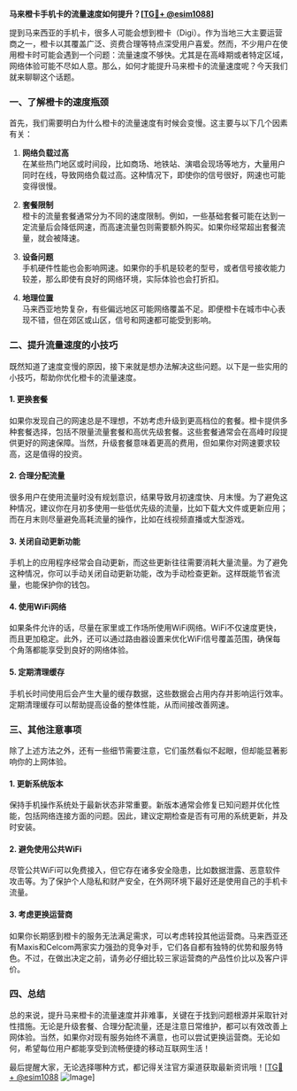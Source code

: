 **马来橙卡手机卡的流量速度如何提升？[[TG💪+ @esim1088](https://t.me/s/esim1088)]**

提到马来西亚的手机卡，很多人可能会想到橙卡（Digi）。作为当地三大主要运营商之一，橙卡以其覆盖广泛、资费合理等特点深受用户喜爱。然而，不少用户在使用橙卡时可能会遇到一个问题：流量速度不够快。尤其是在高峰期或者特定区域，网络体验可能不尽如人意。那么，如何才能提升马来橙卡的流量速度呢？今天我们就来聊聊这个话题。

### **一、了解橙卡的速度瓶颈**

首先，我们需要明白为什么橙卡的流量速度有时候会变慢。这主要与以下几个因素有关：

1. **网络负载过高**  
   在某些热门地区或时间段，比如商场、地铁站、演唱会现场等地方，大量用户同时在线，导致网络负载过高。这种情况下，即使你的信号很好，网速也可能变得很慢。

2. **套餐限制**  
   橙卡的流量套餐通常分为不同的速度限制。例如，一些基础套餐可能在达到一定流量后会降低网速，而高速流量包则需要额外购买。如果你经常超出套餐流量，就会被降速。

3. **设备问题**  
   手机硬件性能也会影响网速。如果你的手机是较老的型号，或者信号接收能力较差，那么即使有良好的网络环境，实际体验也会打折扣。

4. **地理位置**  
   马来西亚地势复杂，有些偏远地区可能网络覆盖不足。即便橙卡在城市中心表现不错，但在郊区或山区，信号和网速都可能受到影响。

### **二、提升流量速度的小技巧**

既然知道了速度变慢的原因，接下来就是想办法解决这些问题。以下是一些实用的小技巧，帮助你优化橙卡的流量速度。

#### **1. 更换套餐**
如果你发现自己的网速总是不理想，不妨考虑升级到更高档位的套餐。橙卡提供多种套餐选择，包括不限量流量套餐和高优先级套餐。这些套餐通常会在高峰时段提供更好的网速保障。当然，升级套餐意味着更高的费用，但如果你对网速要求较高，这是值得的投资。

#### **2. 合理分配流量**
很多用户在使用流量时没有规划意识，结果导致月初速度快、月末慢。为了避免这种情况，建议你在月初多使用一些低优先级的流量，比如下载大文件或更新应用；而在月末则尽量避免高耗流量的操作，比如在线视频直播或大型游戏。

#### **3. 关闭自动更新功能**
手机上的应用程序经常会自动更新，而这些更新往往需要消耗大量流量。为了避免这种情况，你可以手动关闭自动更新功能，改为手动检查更新。这样既能节省流量，也能保护你的钱包。

#### **4. 使用WiFi网络**
如果条件允许的话，尽量在家里或工作场所使用WiFi网络。WiFi不仅速度更快，而且更加稳定。此外，还可以通过路由器设置来优化WiFi信号覆盖范围，确保每个角落都能享受到良好的网络体验。

#### **5. 定期清理缓存**
手机长时间使用后会产生大量的缓存数据，这些数据会占用内存并影响运行效率。定期清理缓存可以帮助提高设备的整体性能，从而间接改善网速。

### **三、其他注意事项**

除了上述方法之外，还有一些细节需要注意，它们虽然看似不起眼，但却能显著影响你的上网体验。

#### **1. 更新系统版本**
保持手机操作系统处于最新状态非常重要。新版本通常会修复已知问题并优化性能，包括网络连接方面的问题。因此，建议定期检查是否有可用的系统更新，并及时安装。

#### **2. 避免使用公共WiFi**
尽管公共WiFi可以免费接入，但它存在诸多安全隐患，比如数据泄露、恶意软件攻击等。为了保护个人隐私和财产安全，在外网环境下最好还是使用自己的手机卡流量。

#### **3. 考虑更换运营商**
如果你长期感到橙卡的服务无法满足需求，可以考虑转投其他运营商。马来西亚还有Maxis和Celcom两家实力强劲的竞争对手，它们各自都有独特的优势和服务特色。不过，在做出决定之前，请务必仔细比较三家运营商的产品性价比以及客户评价。

### **四、总结**

总的来说，提升马来橙卡的流量速度并非难事，关键在于找到问题根源并采取针对性措施。无论是升级套餐、合理分配流量，还是注意日常维护，都可以有效改善上网体验。当然，如果你对现有服务始终不满意，也可以尝试更换运营商。无论如何，希望每位用户都能享受到流畅便捷的移动互联网生活！

最后提醒大家，无论选择哪种方式，都记得关注官方渠道获取最新资讯哦！[[TG💪+ @esim1088](https://t.me/s/esim1088) ![Image](https://i.postimg.cc/4NQfJmqS/Snipaste-2025-05-13-00-14-12.png)]